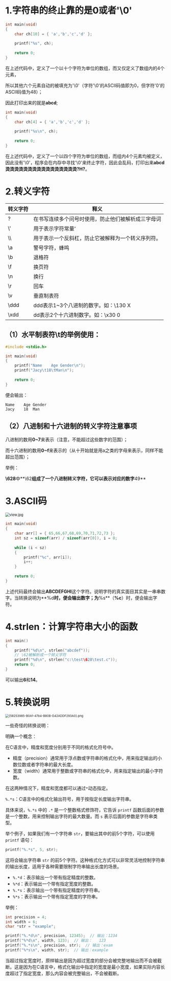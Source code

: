 #  1.字符串的终止靠的是0或者'\0'
```c
int main(void)
{
	char ch[10] = { 'a','b','c','d' };
    
	printf("%s", ch);
    
	return 0;
}
```
在上述代码中，定义了一个以十个字符为单位的数组，而又仅定义了数组内的4个元素，

所以其他六个元素自动的被填充为'\0'（字符'\0'的ASCII码值即为0，但字符'0'的ASCII码值为48）；

因此打印出来的就是**abcd**;

```c
int main(void)
{
	char ch[4] = { 'a','b','c','d' };
    
	printf("%s\n", ch);
    
	return 0;
}
```
在上述代码中，定义了一个以四个字符为单位的数组，而组内4个元素均被定义，因此没有'\0'，程序会在内存中寻找'\0'来终止字符，因此会乱码，打印出来**abcd烫烫烫烫烫烫烫烫烫烫烫烫烫烫烫烫?H?**。

# 2.转义字符


| 转义字符 | 释义                                               |
| -------- | -------------------------------------------------- |
| \?       | 在书写连续多个问号时使用，防止他们被解析成三字母词 |
| \\'      | 用于表示字符常量'                                  |
| \\\      | 用于表示一个反斜杠，防止它被解释为一个转义序列符。 |
| \a       | 警号字符，蜂鸣                                     |
| \b       | 退格符                                             |
| \f       | 换页符                                             |
| \n       | 换行                                               |
| \r       | 回车                                               |
| \v       | 垂直制表符                                         |
| \ddd     | ddd表示1~3个八进制的数字。如：\130 X               |
| \xdd     | dd表示2个十六进制数字。如：\x30 0                  |

## （1）水平制表符\t的举例使用：
```c
#include <stdio.h>

int main(void)
{
	printf("Name	Age	Gender\n");
	printf("Jacy\t18\tMan\n");
    
	return 0;
}
```
便会输出：

```
Name	Age	Gender
Jacy	18	Man
```

## （2）八进制和十六进制的转义字符注意事项
八进制的数用**0~7**来表示（注意，不能超过这些数字的范围）；

而十六进制的数用**0~f**来表示的（从十开始就是用a之类的字母来表示，同样不能超出范围）；

举例：

**\628**中**\62**组成了一个八进制转义字符，它可以表示对应的数字**49**

# 3.ASCII码
<img src="https://cdn.nlark.com/yuque/0/2023/jpeg/38980263/1694673825766-833c594f-03d5-4cd2-a55f-37664e1ca1ae.jpeg#averageHue=%23f3f185&clientId=ufb3af107-1170-4&from=paste&height=452&id=uc7e72ce4&originHeight=678&originWidth=959&originalType=binary&ratio=1.5&rotation=0&showTitle=false&size=159759&status=done&style=none&taskId=u3bcbda19-ee05-4654-aa9d-e0535af373a&title=&width=639.3333333333334" alt="view.jpg" style="zoom: 80%;" />

```c
int main(void)
{
	char arr[] = { 65,66,67,68,69,70,71,72,73 };
	int sz = sizeof(arr) / sizeof(arr[0]), i = 0;
    
	while (i < sz)
	{
		printf("%c", arr[i]);
		i++;
	}
    
	return 0;
}
```
上述代码最终会输出**ABCDEFGHI**这个字符。说明字符的真实面目其实是一串串数字。当转换说明为**%d**时，便会输出数字；为**%s**（**%c**）时，便会输出字符。
# 4.strlen：计算字符串大小的函数
```c
int main()
{
    printf("%d\n", strlen("abcdef"));
    // \62被解析成一个转义字符
    printf("%d\n", strlen("c:\test\628\test.c"));
    return 0;
}
```
可以输出**6**和**14**。
# 5.转换说明
<img src="https://cdn.nlark.com/yuque/0/2023/png/38980263/1694768303279-784fbbda-6fd7-4d2a-8c70-ac0fafd7d04d.png#averageHue=%23f7f7f6&clientId=u167f0dae-8909-4&from=paste&height=804&id=u5eaa91a3&originHeight=1206&originWidth=538&originalType=binary&ratio=1.5&rotation=0&showTitle=false&size=123935&status=done&style=none&taskId=ub527c12f-5094-4804-9c98-63132eb3ff9&title=&width=358.6666666666667" alt="{58253985-B0A1-47b4-B80B-D42ADDF293A0}.png" style="zoom:67%;" />

一些奇怪的转换说明：

明确一个概念：

在C语言中，精度和宽度分别用于不同的格式化符号中。

- 精度（precision）通常用于浮点数或字符串的格式化中，用来指定输出的小数位数或者字符串的最大长度。
- 宽度（width）通常用于整数或字符串的格式化中，用来指定输出的最小字符数。

在这两种情况下，精度和宽度都可以通过`*`动态指定。

`%.*s`：C语言中的格式化输出符号，用于按指定长度输出字符串。

具体来说，`%.*s` 中的 `.*` 是一个整数格式修饰符，它告诉 `printf` 函数后面的参数是一个整数，用来控制输出字符的最大数量。而 `s` 表示后面的参数是字符串类型。

举个例子，如果我们有一个字符串 `str`，要输出其中的前5个字符，可以使用 `printf` 语句：

```c
printf("%.*s", 5, str);
```

这将会输出字符串 `str` 的前5个字符。这种格式化方式可以非常灵活地控制字符串的输出长度，适用于各种需要限制字符串输出长度的场景。

- `%.*d`：表示输出一个带有指定精度的整数。
- `%*d`：表示输出一个带有指定宽度的整数。
- `%.*s`：表示输出一个带有指定精度的字符串。
- `%*s`：表示输出一个带有指定宽度的字符串。

举例：

```c
int precision = 4;
int width = 6;
char *str = "example";

printf("%.*d\n", precision, 12345);  // 输出：1234
printf("%*d\n", width, 123);  // 输出：   123
printf("%.*s\n", precision, str);  // 输出：exam
printf("%*s\n", width, str);  // 输出：example
```

当超过指定宽度时，原样输出是因为超过宽度的部分会被完整地输出而不会被截断。这是因为在C语言中，格式化输出中指定的宽度是最小宽度，如果实际内容长度超过了指定宽度，那么内容会被完整输出，不会被截断。

